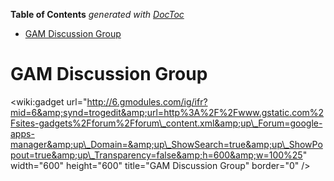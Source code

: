 <!-- START doctoc generated TOC please keep comment here to allow auto update -->
<!-- DON'T EDIT THIS SECTION, INSTEAD RE-RUN doctoc TO UPDATE -->
**Table of Contents**  *generated with [DocToc](http://doctoc.herokuapp.com/)*

- [GAM Discussion Group](#gam-discussion-group)

<!-- END doctoc generated TOC please keep comment here to allow auto update -->

# GAM Discussion Group
&lt;wiki:gadget url="http://6.gmodules.com/ig/ifr?mid=6&amp;synd=trogedit&amp;url=http%3A%2F%2Fwww.gstatic.com%2Fsites-gadgets%2Fforum%2Fforum\_content.xml&amp;up\_Forum=google-apps-manager&amp;up\_Domain=&amp;up\_ShowSearch=true&amp;up\_ShowPopout=true&amp;up\_Transparency=false&amp;h=600&amp;w=100%25" width="600" height="600" title="GAM Discussion Group" border="0" /&gt;